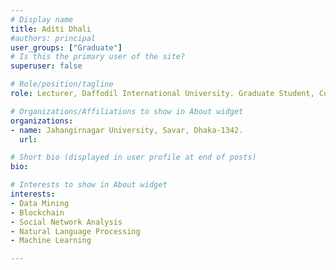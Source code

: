 ```yaml
---
# Display name
title: Aditi Dhali
#authors: principal
user_groups: ["Graduate"]
# Is this the primary user of the site?
superuser: false

# Role/position/tagline
role: Lecturer, Daffodil International University. Graduate Student, Computer Science & Engineering, Jahangirnagar University. Email- aditi.stu2015@juniv.edu

# Organizations/Affiliations to show in About widget
organizations:
- name: Jahangirnagar University, Savar, Dhaka-1342.
  url: 

# Short bio (displayed in user profile at end of posts)
bio: 

# Interests to show in About widget
interests:
- Data Mining
- Blockchain
- Social Network Analysis
- Natural Language Processing
- Machine Learning

---
```

